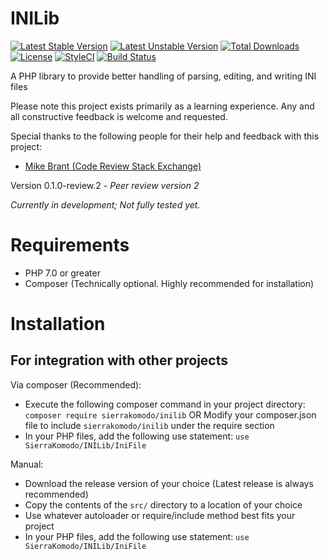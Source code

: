 # INILib
[![Latest Stable Version](https://poser.pugx.org/sierrakomodo/inilib/version)](https://packagist.org/packages/sierrakomodo/inilib)
[![Latest Unstable Version](https://poser.pugx.org/sierrakomodo/inilib/v/unstable)](//packagist.org/packages/sierrakomodo/inilib)
[![Total Downloads](https://poser.pugx.org/sierrakomodo/inilib/downloads)](https://packagist.org/packages/sierrakomodo/inilib)
[![License](https://poser.pugx.org/sierrakomodo/inilib/license)](https://github.com/SierraKomodo/INILib/blob/master/LICENSE)
[![StyleCI](https://styleci.io/repos/89872921/shield?branch=master)](https://styleci.io/repos/89872921)
[![Build Status](https://travis-ci.org/SierraKomodo/INILib.svg?branch=master)](https://travis-ci.org/SierraKomodo/inilib)

A PHP library to provide better handling of parsing, editing, and writing INI files

Please note this project exists primarily as a learning experience. Any and all constructive feedback is welcome and requested.

Special thanks to the following people for their help and feedback with this project:
 - [Mike Brant (Code Review Stack Exchange)](https://codereview.stackexchange.com/users/23727/mike-brant)

Version 0.1.0-review.2 - *Peer review version 2*

*Currently in development; Not fully tested yet.*

# Requirements
 - PHP 7.0 or greater
 - Composer (Technically optional. Highly recommended for installation)

# Installation
## For integration with other projects
Via composer (Recommended):
 - Execute the following composer command in your project directory: `composer require sierrakomodo/inilib` OR Modify your composer.json file to include `sierrakomodo/inilib` under the require section
 - In your PHP files, add the following use statement: `use SierraKomodo/INILib/IniFile`

Manual:
 - Download the release version of your choice (Latest release is always recommended)
 - Copy the contents of the `src/` directory to a location of your choice
 - Use whatever autoloader or require/include method best fits your project
 - In your PHP files, add the following use statement: `use SierraKomodo/INILib/IniFile`

